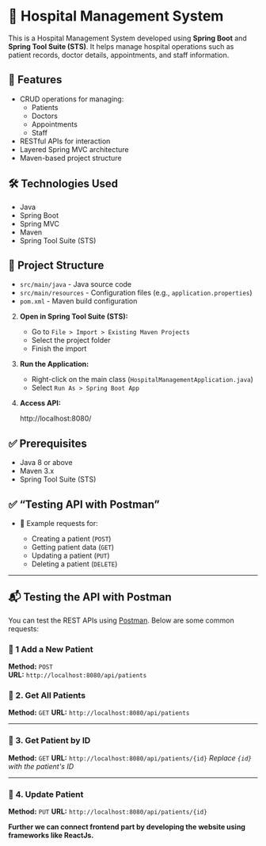 


# 🏥 Hospital Management System

This is a Hospital Management System developed using **Spring Boot** and **Spring Tool Suite (STS)**. It helps manage hospital operations such as patient records, doctor details, appointments, and staff information.

## 🚀 Features

- CRUD operations for managing:
  - Patients
  - Doctors
  - Appointments
  - Staff
- RESTful APIs for interaction
- Layered Spring MVC architecture
- Maven-based project structure

## 🛠 Technologies Used

- Java
- Spring Boot
- Spring MVC
- Maven
- Spring Tool Suite (STS)

## 📁 Project Structure

- `src/main/java` - Java source code
- `src/main/resources` - Configuration files (e.g., `application.properties`)
- `pom.xml` - Maven build configuration



2. **Open in Spring Tool Suite (STS):**

   * Go to `File > Import > Existing Maven Projects`
   * Select the project folder
   * Finish the import

3. **Run the Application:**

   * Right-click on the main class (`HospitalManagementApplication.java`)
   * Select `Run As > Spring Boot App`

4. **Access API:**

   
   http://localhost:8080/
   

## ✅ Prerequisites

* Java 8 or above
* Maven 3.x
* Spring Tool Suite (STS)

## ✅  “Testing API with Postman”
* 📌 Example requests for:

  * Creating a patient (`POST`)
  * Getting patient data (`GET`)
  * Updating a patient (`PUT`)
  * Deleting a patient (`DELETE`)

---

## 📬 Testing the API with Postman

You can test the REST APIs using [Postman](https://www.postman.com/). Below are some common requests:

### 🔹 1 Add a New Patient
**Method:** `POST`  
**URL:** `http://localhost:8080/api/patients`  


### 🔹 2. Get All Patients

**Method:** `GET`
**URL:** `http://localhost:8080/api/patients`

---

### 🔹 3. Get Patient by ID

**Method:** `GET`
**URL:** `http://localhost:8080/api/patients/{id}`
*Replace `{id}` with the patient's ID*

---

### 🔹 4. Update Patient

**Method:** `PUT`
**URL:** `http://localhost:8080/api/patients/{id}`


**Further we can connect frontend part by developing the website using frameworks like ReactJs.**

